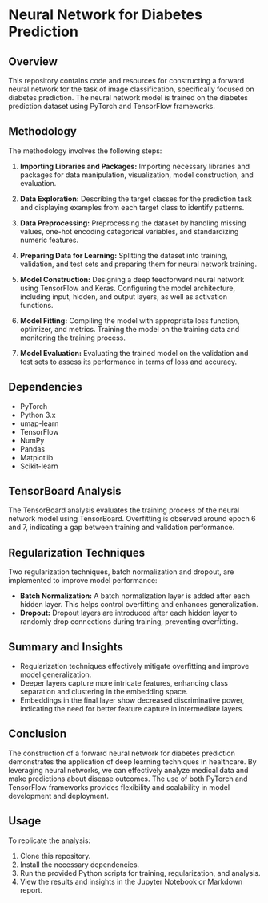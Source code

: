 # Neural Network for Diabetes Prediction

## Overview

This repository contains code and resources for constructing a forward neural network for the task of image classification, specifically focused on diabetes prediction. The neural network model is trained on the diabetes prediction dataset using PyTorch and TensorFlow frameworks.

## Methodology

The methodology involves the following steps:

1. **Importing Libraries and Packages:** Importing necessary libraries and packages for data manipulation, visualization, model construction, and evaluation.

2. **Data Exploration:** Describing the target classes for the prediction task and displaying examples from each target class to identify patterns.

3. **Data Preprocessing:** Preprocessing the dataset by handling missing values, one-hot encoding categorical variables, and standardizing numeric features.

4. **Preparing Data for Learning:** Splitting the dataset into training, validation, and test sets and preparing them for neural network training.

5. **Model Construction:** Designing a deep feedforward neural network using TensorFlow and Keras. Configuring the model architecture, including input, hidden, and output layers, as well as activation functions.

6. **Model Fitting:** Compiling the model with appropriate loss function, optimizer, and metrics. Training the model on the training data and monitoring the training process.

7. **Model Evaluation:** Evaluating the trained model on the validation and test sets to assess its performance in terms of loss and accuracy.

## Dependencies

- PyTorch
- Python 3.x
- umap-learn
- TensorFlow
- NumPy
- Pandas
- Matplotlib
- Scikit-learn

## TensorBoard Analysis

The TensorBoard analysis evaluates the training process of the neural network model using TensorBoard. Overfitting is observed around epoch 6 and 7, indicating a gap between training and validation performance.

## Regularization Techniques

Two regularization techniques, batch normalization and dropout, are implemented to improve model performance:

- **Batch Normalization:** A batch normalization layer is added after each hidden layer. This helps control overfitting and enhances generalization.
- **Dropout:** Dropout layers are introduced after each hidden layer to randomly drop connections during training, preventing overfitting.

## Summary and Insights

- Regularization techniques effectively mitigate overfitting and improve model generalization.
- Deeper layers capture more intricate features, enhancing class separation and clustering in the embedding space.
- Embeddings in the final layer show decreased discriminative power, indicating the need for better feature capture in intermediate layers.

## Conclusion

The construction of a forward neural network for diabetes prediction demonstrates the application of deep learning techniques in healthcare. By leveraging neural networks, we can effectively analyze medical data and make predictions about disease outcomes. The use of both PyTorch and TensorFlow frameworks provides flexibility and scalability in model development and deployment.

## Usage

To replicate the analysis:

1. Clone this repository.
2. Install the necessary dependencies.
3. Run the provided Python scripts for training, regularization, and analysis.
4. View the results and insights in the Jupyter Notebook or Markdown report.
